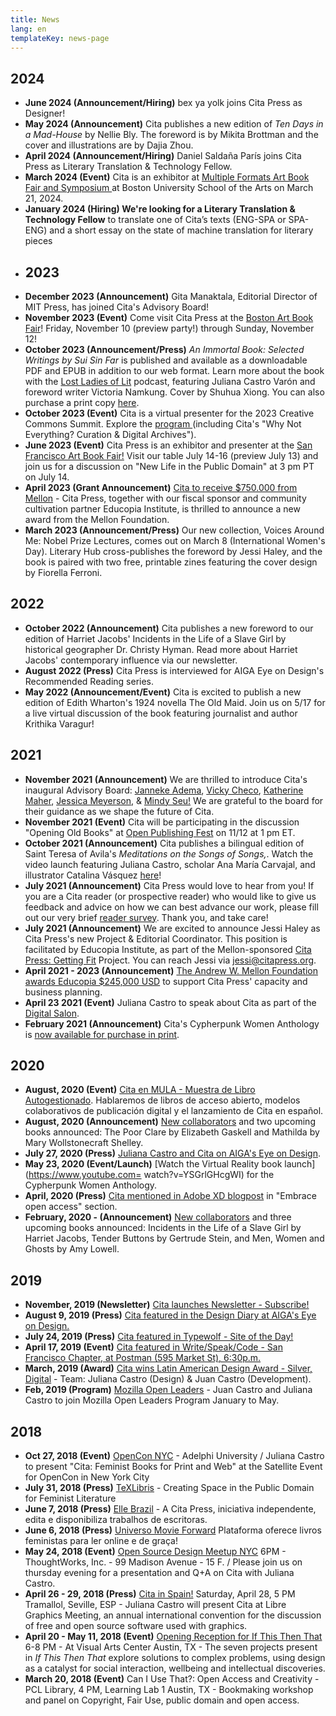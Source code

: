 ```yaml
---
title: News
lang: en
templateKey: news-page
---
```

## 2024

* **June 2024 (Announcement/Hiring)** bex ya yolk joins Cita Press as Designer!
* **May 2024 (Announcement)** Cita publishes a new edition of *Ten Days in a Mad-House* by Nellie Bly. The foreword is by Mikita Brottman and the cover and illustrations are by Dajia Zhou. 
* **April 2024 (Announcement/Hiring)** Daniel Saldaña París joins Cita Press as Literary Translation & Technology Fellow.
* **March 2024 (Event)** Cita is an exhibitor at [Multiple Formats Art Book Fair and Symposium ](https://multipleformats.cargo.site/)at Boston University School of the Arts on March 21, 2024.
* **January 2024 (Hiring) We're looking for a Literary Translation & Technology Fellow** to translate one of Cita’s texts (ENG-SPA or SPA-ENG) and a short essay on the state of machine translation for literary pieces
* ## 2023
* **December 2023 (Announcement)** Gita Manaktala, Editorial Director of MIT Press, has joined Cita's Advisory Board!
* **November 2023 (Event)** Come visit Cita Press at the [Boston Art Book Fair](https://bostonartbookfair.com/)! Friday, November 10 (preview party!) through Sunday, November 12! 
* **October 2023 (Announcement/Press)** *An Immortal Book: Selected Writings by Sui Sin Far* is published and available as a downloadable PDF and EPUB in addition to our web format. Learn more about the book with the [Lost Ladies of Lit](https://www.lostladiesoflit.com/podcast) podcast, featuring Juliana Castro Varón and foreword writer Victoria Namkung. Cover by Shuhua Xiong. You can also purchase a print copy [here](https://www.lulu.com/shop/sui-sin-far-and-edith-eaton-and-victoria-namkung-and-shuhua-xiong/an-immortal-book/paperback/product-gjnpk9e.html?page=1&pageSize=4).
* **October 2023 (Event)** Cita is a virtual presenter for the 2023 Creative Commons Summit. Explore the [program ](https://creativecommons.org/2023/09/26/explore-the-2023-cc-global-summit-program/)(including Cita's "Why Not Everything? Curation & Digital Archives").
* **June 2023 (Event)** Cita Press is an exhibitor and presenter at the [San Francisco Art Book Fair!](https://sfartbookfair.com/) Visit our table July 14-16 (preview July 13) and join us for a discussion on "New Life in the Public Domain" at 3 pm PT on July 14.
* **April 2023 (Grant Announcement)** [Cita to receive $750.000 from Mellon](https://github.com/citapress/citapress/blob/832de933034deeaea1356b2ee5a9107c58af3019/assets/Mellon%20Award%202023%20%20Press%20Release.pdf) - Cita Press, together with our fiscal sponsor and community cultivation partner Educopia Institute, is thrilled to announce a new award from the Mellon Foundation.
* **March 2023 (Announcement/Press)** Our new collection, Voices Around Me: Nobel Prize Lectures, comes out on March 8 (International Women's Day). Literary Hub cross-publishes the foreword by Jessi Haley, and the book is paired with two free, printable zines featuring the cover design by Fiorella Ferroni.

## 2022

* **October 2022 (Announcement)** Cita publishes a new foreword to our edition of Harriet Jacobs' Incidents in the Life of a Slave Girl by historical geographer Dr. Christy Hyman. Read more about Harriet Jacobs' contemporary influence via our newsletter.
* **August 2022 (Press)** Cita Press is interviewed for AIGA Eye on Design's Recommended Reading series.
* **May 2022 (Announcement/Event)** Cita is excited to publish a new edition of Edith Wharton's 1924 novella The Old Maid. Join us on 5/17 for a live virtual discussion of the book featuring journalist and author Krithika Varagur!

## 2021

* **November 2021 (Announcement)** We are thrilled to introduce Cita's inaugural Advisory Board: [Janneke Adema](https://openreflections.wordpress.com/), [Vicky Checo](https://knightfoundation.org/employee/vicky-checo/), [Katherine Maher](https://twitter.com/krmaher/), [Jessica Meyerson](https://educopia.org/jessica-meyerson), & [Mindy Seu!](https://mindyseu.com/) We are grateful to the board for their guidance as we shape the future of Cita.
* **November 2021 (Event)** Cita will be participating in the discussion "Opening Old Books" at [Open Publishing Fest](https://openpublishingfest.org/) on 11/12 at 1 pm ET.
* **October 2021 (Announcement)** Cita publishes a bilingual edition of Saint Teresa of Avila's *Meditations on the Songs of Songs,*. Watch the video launch featuring Juliana Castro, scholar Ana María Carvajal, and illustrator Catalina Vásquez [here](#broken-link)!
* **July 2021 (Announcement)** Cita Press would love to hear from you! If you are a Cita reader (or prospective reader) who would like to give us feedback and advice on how we can best advance our work, please fill out our very brief [reader survey](https://forms.gle/HpvBm9rSmGzSoAKB6). Thank you, and take care!
* **July 2021 (Announcement)** We are excited to announce Jessi Haley as Cita Press's new Project & Editorial Coordinator. This position is facilitated by Educopia Institute, as part of the Mellon-sponsored [Cita Press: Getting Fit](https://educopia.org/cita-press-getting-fit/) Project. You can reach Jessi via jessi@citapress.org.
* **April 2021 - 2023 (Announcement)** [The Andrew W. Mellon Foundation awards Educopia $245,000 USD](#broken-link) to support Cita Press' capacity and business planning.
* **April 23 2021 (Event)** Juliana Castro to speak about Cita as part of the [Digital Salon](https://us02web.zoom.us/meeting/register/tZUpcOCpqzIiHNDqJhMa1JUelcxfeC1WgH1U1).
* **February 2021 (Announcement)** Cita's Cypherpunk Women Anthology is [now available for purchase in print](https://store.bookbaby.com/book/cypherpunk-women1).

## 2020

* **August, 2020 (Event)** [Cita en MULA - Muestra de Libro Autogestionado](https://twitter.com/muladelfin/status/1292842070902800384). Hablaremos de libros de acceso abierto, modelos colaborativos de publicación digital y el lanzamiento de Cita en español.
* **August, 2020 (Announcement)** [New collaborators](/pages/collaborate.html) and two upcoming books announced: The Poor Clare by Elizabeth Gaskell and Mathilda by Mary Wollstonecraft Shelley.
* **July 27, 2020 (Press)** [Juliana Castro and Cita on AIGA's Eye on Design](https://eyeondesign.aiga.org/what-is-designs-role-in-violating-or-upholding-digital-rights/).
* **May 23, 2020 (Event/Launch)** \[Watch the Virtual Reality book launch](https://www.youtube.com= watch?v=YSGrlGHcgWI) for the Cypherpunk Women Anthology.
* **April, 2020 (Press)** [Cita mentioned in Adobe XD blogpost](https://xd.adobe.com/ideas/perspectives/social-impact/design-violating-or-upholding-digital-rights/) in "Embrace open access" section.
* **February, 2020 - (Announcement)** [New collaborators](/pages/collaborate.html) and three upcoming books announced: Incidents in the Life of a Slave Girl by Harriet Jacobs, Tender Buttons by Gertrude Stein, and Men, Women and Ghosts by Amy Lowell.

## 2019

* **November, 2019 (Newsletter)** [Cita launches Newsletter - Subscribe!](https://citapress.org/newsletter/)
* **August 9, 2019 (Press)** [Cita featured in the Design Diary at AIGA's Eye on Design.](https://eyeondesign.aiga.org/no-258-inside-debbie-millmans-text-based-art-collection-the-sex-ads-that-dont-make-it-on-the-subway-more/)
* **July 24, 2019 (Press)** [Cita featured in Typewolf - Site of the Day!](https://www.typewolf.com/site-of-the-day=/cita-press)
* **April 17, 2019 (Event)** [Cita featured in Write/Speak/Code - San Francisco Chapter, at Postman (595 Market St), 6:30p.m.](https://www.meetup.com/WriteSpeakCode-SFBay/events/258027001/)
* **March, 2019 (Award)** [Cita wins Latin American Design Award - Silver, Digital](https://awards.latinamericandesign.org/finalistas/cita-press/?g2018=g-20-18) - Team: Juliana Castro (Design) & Juan Castro (Development).
* **Feb, 2019 (Program)** [Mozilla Open Leaders](https://foundation.mozilla.org/en/opportunity/mozilla-open-leaders/round-7/participants/participants---cohort-d/) - Juan Castro and Juliana Castro to join Mozilla Open Leaders Program January to May.

## 2018

* **Oct 27, 2018 (Event)** [OpenCon NYC](https://www.opencon2018.org/opencon_2018_new_york_city/) - Adelphi University / Juliana Castro to present "Cita: Feminist Books for Print and Web" at the Satellite Event for OpenCon in New York City
* **July 31, 2018 (Press)** [TeXLibris](https://blogs.lib.utexas.edu/texlibris/2018/07/31/creating-space-in-the-public-domain-for-feminist-literature/) - Creating Space in the Public Domain for Feminist Literature
* **June 7, 2018 (Press)** [Elle Brazil](https://www.facebook.com/ElleBrasil/posts/10156722882284050?comment_id=10156723882854050&comment_tracking=%7B%22tn%22%3A%22R0%22%7D/) - A Cita Press, iniciativa independente, edita e disponibiliza trabalhos de escritoras.
* **June 6, 2018 (Press)** [Universo Movie Forward](https://universomovieforward.com/2018/06/06/plataforma-oferece-livros-feministas-para-ler-online-e-de-graca/) Plataforma oferece livros feministas para ler online e de graça!
* **May 24, 2018 (Event)** [Open Source Design Meetup NYC](https://www.eventbrite.com/e/open-source-design-meetup-tickets-46161272609/) 6PM - ThoughtWorks, Inc. - 99 Madison Avenue - 15 F. / Please join us on thursday evening for a presentation and Q+A on Cita with Juliana Castro.
* **April 26 - 29, 2018 (Press)** [Cita in Spain!](https://libregraphicsmeeting.org/2018/) Saturday, April 28, 5 PM Tramallol, Seville, ESP - Juliana Castro will present Cita at Libre Graphics Meeting, an annual international convention for the discussion of free and open source software used with graphics.
* **April 20 - May 11, 2018 (Event)** [Opening Reception for If This Then That](https://art.utexas.edu/event/if-then-2018-design-mfa-exhibition) 6-8 PM - At Visual Arts Center Austin, TX - The seven projects present in *If This Then That* explore solutions to complex problems, using design as a catalyst for social interaction, wellbeing and intellectual discoveries.
* **March 20, 2018 (Event)** Can I Use That?: Open Access and Creativity - PCL Library, 4 PM, Learning Lab 1 Austin, TX - Bookmaking workshop and panel on Copyright, Fair Use, public domain and open access.
